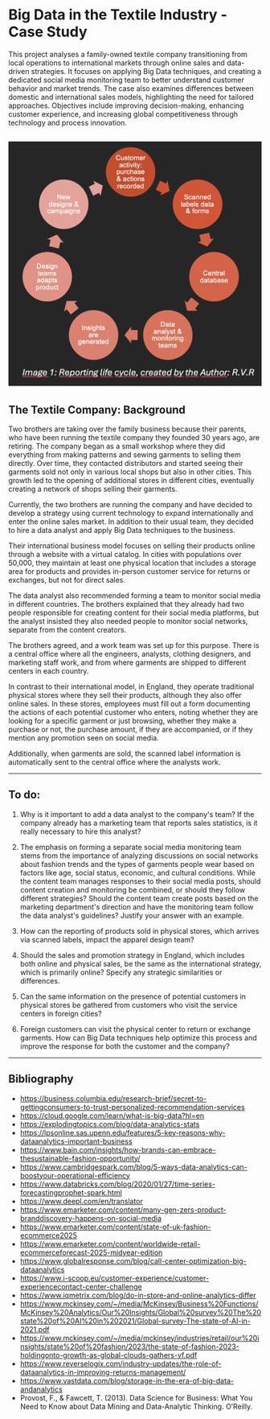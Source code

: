 # Big Data in the Textile Industry - Case Study

This project analyses a family-owned textile company transitioning from local operations to international markets through online sales and data-driven strategies. It focuses on applying Big Data techniques, and creating a dedicated social media monitoring team to better understand customer behavior and market trends. The case also examines differences between domestic and international sales models, highlighting the need for tailored approaches. Objectives include improving decision-making, enhancing customer experience, and increasing global competitiveness through technology and process innovation.

![reporting life cycle]( https://github.com/valerijarudjko/bigdata-case-study/blob/main/Reporting%20Life%20Cycle.png)
--------

## The Textile Company: Background

Two brothers are taking over the family business because their parents, who have been running the textile company they founded 30 years ago, are retiring. The company began as a small workshop where they did everything from making patterns and sewing garments to selling them directly. Over time, they contacted distributors and started seeing their garments sold not only in various local shops but also in other cities. This growth led to the opening of additional stores in different cities, eventually creating a network of shops selling their garments.

Currently, the two brothers are running the company and have decided to develop a strategy using current technology to expand internationally and enter the online sales market. In addition to their usual team, they decided to hire a data analyst and apply Big Data techniques to the business.

Their international business model focuses on selling their products online through a website with a virtual catalog. In cities with populations over 50,000, they maintain at least one physical location that includes a storage area for products and provides in-person customer service for returns or exchanges, but not for direct sales.

The data analyst also recommended forming a team to monitor social media in different countries. The brothers explained that they already had two people responsible for creating content for their social media platforms, but the analyst insisted they also needed people to monitor social networks, separate from the content creators.

The brothers agreed, and a work team was set up for this purpose. There is a central office where all the engineers, analysts, clothing designers, and marketing staff work, and from where garments are shipped to different centers in each country.

In contrast to their international model, in England, they operate traditional physical stores where they sell their products, although they also offer online sales. In these stores, employees must fill out a form documenting the actions of each potential customer who enters, noting whether they are looking for a specific garment or just browsing, whether they make a purchase or not, the purchase amount, if they are accompanied, or if they mention any promotion seen on social media.

Additionally, when garments are sold, the scanned label information is automatically sent to the central office where the analysts work.

________________
## To do:
1. Why is it important to add a data analyst to the company's team? If the company already has a marketing team that reports sales statistics, is it really necessary to hire this analyst? 

2.	The emphasis on forming a separate social media monitoring team stems from the importance of analyzing discussions on social networks about fashion trends and the types of garments people wear based on factors like age, social status, economic, and cultural conditions. While the content team manages responses to their social media posts, should content creation and monitoring be combined, or should they follow different strategies? Should the content team create posts based on the marketing department's direction and have the monitoring team follow the data analyst's guidelines? Justify your answer with an example. 

3.	How can the reporting of products sold in physical stores, which arrives via scanned labels, impact the apparel design team? 

4.	Should the sales and promotion strategy in England, which includes both online and physical sales, be the same as the international strategy, which is primarily online? Specify any strategic similarities or differences.

5.	Can the same information on the presence of potential customers in physical stores be gathered from customers who visit the service centers in foreign cities? 

6.	Foreign customers can visit the physical center to return or exchange garments. How can Big Data techniques help optimize this process and improve the response for both the customer and the company?
---------
## Bibliography
 - https://business.columbia.edu/research-brief/secret-to-gettingconsumers-to-trust-personalized-recommendation-services
 - https://cloud.google.com/learn/what-is-big-data?hl=en
 - https://explodingtopics.com/blog/data-analytics-stats
 - https://lpsonline.sas.upenn.edu/features/5-key-reasons-why-dataanalytics-important-business
 - https://www.bain.com/insights/how-brands-can-embrace-thesustainable-fashion-opportunity/
 - https://www.cambridgespark.com/blog/5-ways-data-analytics-can-boostyour-operational-efficiency
 - https://www.databricks.com/blog/2020/01/27/time-series-forecastingprophet-spark.html
 - https://www.deepl.com/en/translator
 - https://www.emarketer.com/content/many-gen-zers-product-branddiscovery-happens-on-social-media
 - https://www.emarketer.com/content/state-of-uk-fashion-ecommerce2025
 - https://www.emarketer.com/content/worldwide-retail-ecommerceforecast-2025-midyear-edition
 - https://www.globalresponse.com/blog/call-center-optimization-big-dataanalytics
 - https://www.i-scoop.eu/customer-experience/customer-experiencecontact-center-challenge
 - https://www.iqmetrix.com/blog/do-in-store-and-online-analytics-differ
 - https://www.mckinsey.com/~/media/McKinsey/Business%20Functions/McKinsey%20Analytics/Our%20Insights/Global%20survey%20The%20state%20of%20AI%20in%202021/Global-survey-The-state-of-AI-in-2021.pdf
 - https://www.mckinsey.com/~/media/mckinsey/industries/retail/our%20insights/state%20of%20fashion/2023/the-state-of-fashion-2023-holdingonto-growth-as-global-clouds-gathers-vf.pdf
 - https://www.reverselogix.com/industry-updates/the-role-of-dataanalytics-in-improving-returns-management/
 - https://www.vastdata.com/blog/storage-in-the-era-of-big-data-andanalytics
 - Provost, F., & Fawcett, T. (2013). Data Science for Business: What You Need to Know about Data Mining and Data-Analytic Thinking. O’Reilly. 
